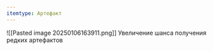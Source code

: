 ```yaml
---
itemtype: Артефакт
---
```

![[Pasted image 20250106163911.png]]
Увеличение шанса получения редких артефактов